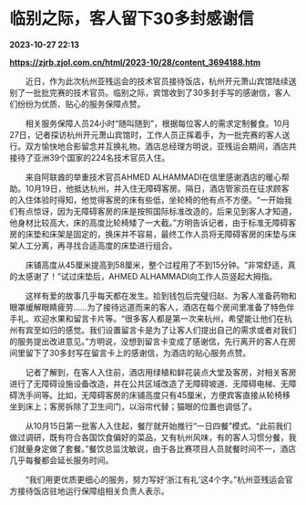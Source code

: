 # 临别之际，客人留下30多封感谢信

**2023-10-27 22:13**

**https://zjrb.zjol.com.cn/html/2023-10/28/content_3694188.htm**

　　近日，作为此次杭州亚残运会的技术官员接待饭店，杭州开元萧山宾馆陆续送别了一批批完赛的技术官员。临别之际，宾馆收到了30多封手写的感谢信，客人们纷纷为优质、贴心的服务保障点赞。

　　相关服务保障人员24小时“随叫随到”，根据每位客人的需求定制餐食。10月27日，记者探访杭州开元萧山宾馆时，工作人员正挥着手，为一批完赛的客人送行。双方愉快地合影留念并互换礼物。酒店总经理方明说，亚残运会期间，酒店共接待了亚洲39个国家的224名技术官员入住。

　　来自阿联酋的举重技术官员AHMED ALHAMMADI在信里感谢酒店的暖心帮助。10月19日，他抵达杭州，并入住无障碍客房。隔日，酒店管家员在征求顾客的入住体验时得知，他觉得客房的床有些低，坐轮椅的他有点不方便。“一开始我们有点惊讶，因为无障碍客房的床是按照国际标准改造的，后来见到客人才知道，他身材比较高大，床的高度比轮椅矮了一大截。”方明告诉记者，由于标准无障碍客房的床垫和床架是固定的，换床并不容易，最终工作人员将无障碍客房的床垫与床架人工分离，再寻找合适高度的床垫进行组合。

　　床铺高度从45厘米提高到58厘米，整个过程用了不到15分钟。“非常舒适，真的太感谢了！”试过床垫后，AHMED ALHAMMADI向工作人员竖起大拇指。

　　这样有爱的故事几乎每天都在发生。拾到钱包后完璧归赵、为客人准备药物和眼罩缓解眼睛疲劳……为了接待远道而来的客人，酒店在每个房间里准备了特色伴手礼、欢迎水果和留言卡片等。“很多客人都是第一次来杭州，希望能让他们在杭州有宾至如归的感觉。我们设置留言卡是为了让客人们提出自己的需求或者对我们的服务提出改进意见。”方明说，没想到留言卡变成了感谢信，先行离开的客人在房间里留下了30多封写在留言卡上的感谢信，为酒店的贴心服务点赞。

　　记者了解到，在客人入住前，酒店用绿植和鲜花装点大堂及客房，对相关客房进行了无障碍设施设备改造，并在公共区域改造了无障碍坡道、无障碍电梯、无障碍洗手间等。比如，无障碍客房的床铺高度只有45厘米，方便宾客直接从轮椅移坐到床上；客房拆除了卫生间门，以浴帘代替；猫眼的位置也调低了。

　　从10月15日第一批客人入住起，餐厅就开始推行“一日四餐”模式。“此前我们做过调研，既有符合各国饮食偏好的菜品，又有杭州风味，有的客人习惯分餐，我们就量身定做了套餐。”餐饮总监沈敏说，由于各比赛项目人员就餐时间不一，酒店几乎每餐都会延长服务时间。

　　“我们用更优质更细心的服务，努力写好‘浙江有礼’这4个字。”杭州亚残运会官方接待饭店驻地运行保障组相关负责人表示。